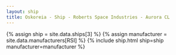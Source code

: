 ```yaml
---
layout: ship
title: Oskoreia - Ship - Roberts Space Industries - Aurora CL
---
```

{% assign ship = site.data.ships[3] %}
{% assign manufacturer = site.data.manufacturers[RSI] %}
{% include ship.html ship=ship manufacturer=manufacturer %}
